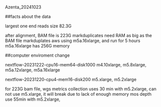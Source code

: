 Azenta_20241023

##facts about the data

largest one end reads size 82.3G

after alignment,  BAM file is 223G
markduplicates need RAM as big as the BAM file
markduplates aws using m5a.16xlarge, and run for 5 hours
m5a.16xlarge has 256G memory


##computer enviroment change

nextflow-20231222-cpu16-mem64-disk1000 
m4.10xlarge, m5.8xlarge, m5a.12xlarge, m5a.16xlarge

nextflow-20231220-cpu4-mem16-disk200
m5.xlarge, m5.2xlarge

for 223G bam file, 
wgs metrics collection uses 30 min with m5.2xlarge, can not use m5.xlarge, it will break due to lack of enough memory
mos depth use 55min with m5.2xlarge, 